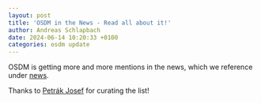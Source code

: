 ```yaml
---
layout: post
title: 'OSDM in the News - Read all about it!'
author: Andreas Schlapbach
date: 2024-06-14 10:20:33 +0100
categories: osdm update
---
```


OSDM is getting more and more mentions in the news, which we reference under
[news](https://osdm.io/news-resources/).

Thanks to [Petrák Josef](https://www.linkedin.com/in/jspetrak/) for curating the
list!
